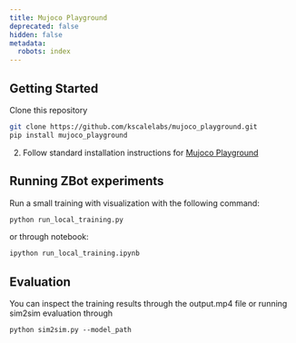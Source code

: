 ```yaml
---
title: Mujoco Playground
deprecated: false
hidden: false
metadata:
  robots: index
---
```

## Getting Started

Clone this repository

```bash
git clone https://github.com/kscalelabs/mujoco_playground.git
pip install mujoco_playground
```

2. Follow standard installation instructions for [Mujoco Playground](https://github.com/google-deepmind/mujoco_playground)

## Running ZBot experiments

Run a small training with visualization with the following command:

```bash
python run_local_training.py
```

or through notebook:

```bash
ipython run_local_training.ipynb
```

## Evaluation

You can inspect the training results through the output.mp4 file or running sim2sim evaluation through

```
python sim2sim.py --model_path 
```